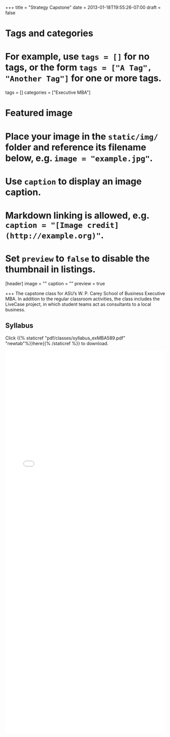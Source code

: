 +++
title = "Strategy Capstone"
date = 2013-01-18T19:55:26-07:00
draft = false

# Tags and categories
# For example, use `tags = []` for no tags, or the form `tags = ["A Tag", "Another Tag"]` for one or more tags.
tags = []
categories = ["Executive MBA"]



# Featured image
# Place your image in the `static/img/` folder and reference its filename below, e.g. `image = "example.jpg"`.
# Use `caption` to display an image caption.
#   Markdown linking is allowed, e.g. `caption = "[Image credit](http://example.org)"`.
# Set `preview` to `false` to disable the thumbnail in listings.
[header]
image = ""
caption = ""
preview = true

+++
The capstone class for ASU’s W. P. Carey School of Business Executive MBA. In addition to the regular classroom activities, the class includes the LiveCase project, in which student teams act as consultants to a local business.

## Syllabus

Click {{% staticref "pdf/classes/syllabus_exMBA589.pdf" "newtab"%}}here{{% /staticref %}} to download.

<embed src="/pdf/classes/syllabus_exMBA589.pdf" type="application/pdf" width="100%" height="1200px">
